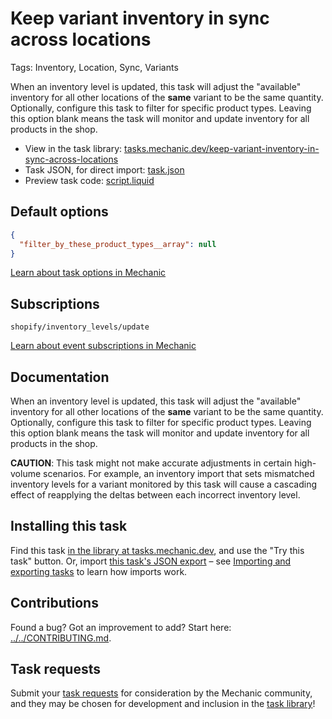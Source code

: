 # Keep variant inventory in sync across locations

Tags: Inventory, Location, Sync, Variants

When an inventory level is updated, this task will adjust the "available" inventory for all other locations of the **same** variant to be the same quantity. Optionally, configure this task to filter for specific product types. Leaving this option blank means the task will monitor and update inventory for all products in the shop.

* View in the task library: [tasks.mechanic.dev/keep-variant-inventory-in-sync-across-locations](https://tasks.mechanic.dev/keep-variant-inventory-in-sync-across-locations)
* Task JSON, for direct import: [task.json](../../tasks/keep-variant-inventory-in-sync-across-locations.json)
* Preview task code: [script.liquid](./script.liquid)

## Default options

```json
{
  "filter_by_these_product_types__array": null
}
```

[Learn about task options in Mechanic](https://learn.mechanic.dev/core/tasks/options)

## Subscriptions

```liquid
shopify/inventory_levels/update
```

[Learn about event subscriptions in Mechanic](https://learn.mechanic.dev/core/tasks/subscriptions)

## Documentation

When an inventory level is updated, this task will adjust the "available" inventory for all other locations of the **same** variant to be the same quantity. Optionally, configure this task to filter for specific product types. Leaving this option blank means the task will monitor and update inventory for all products in the shop.

**CAUTION**: This task might not make accurate adjustments in certain high-volume scenarios. For example, an inventory import that sets mismatched inventory levels for a variant monitored by this task will cause a cascading effect of reapplying the deltas between each incorrect inventory level.

## Installing this task

Find this task [in the library at tasks.mechanic.dev](https://tasks.mechanic.dev/keep-variant-inventory-in-sync-across-locations), and use the "Try this task" button. Or, import [this task's JSON export](../../tasks/keep-variant-inventory-in-sync-across-locations.json) – see [Importing and exporting tasks](https://learn.mechanic.dev/core/tasks/import-and-export) to learn how imports work.

## Contributions

Found a bug? Got an improvement to add? Start here: [../../CONTRIBUTING.md](../../CONTRIBUTING.md).

## Task requests

Submit your [task requests](https://mechanic.canny.io/task-requests) for consideration by the Mechanic community, and they may be chosen for development and inclusion in the [task library](https://tasks.mechanic.dev/)!
